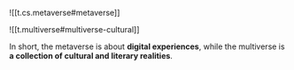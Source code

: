 
![[t.cs.metaverse#metaverse]]

![[t.multiverse#multiverse-cultural]]


In short, the metaverse is about **digital experiences**, while the multiverse is **a collection of cultural and literary realities**.

